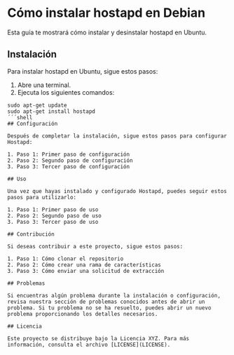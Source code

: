 # Cómo instalar hostapd en Debian

Esta guía te mostrará cómo instalar y desinstalar hostapd en Ubuntu.

## Instalación

Para instalar hostapd en Ubuntu, sigue estos pasos:

1. Abre una terminal.
2. Ejecuta los siguientes comandos:
```shell
sudo apt-get update
sudo apt-get install hostapd
´´´shell
## Configuración

Después de completar la instalación, sigue estos pasos para configurar Hostapd:

1. Paso 1: Primer paso de configuración
2. Paso 2: Segundo paso de configuración
3. Paso 3: Tercer paso de configuración

## Uso

Una vez que hayas instalado y configurado Hostapd, puedes seguir estos pasos para utilizarlo:

1. Paso 1: Primer paso de uso
2. Paso 2: Segundo paso de uso
3. Paso 3: Tercer paso de uso

## Contribución

Si deseas contribuir a este proyecto, sigue estos pasos:

1. Paso 1: Cómo clonar el repositorio
2. Paso 2: Cómo crear una rama de características
3. Paso 3: Cómo enviar una solicitud de extracción

## Problemas

Si encuentras algún problema durante la instalación o configuración, revisa nuestra sección de problemas conocidos antes de abrir un problema. Si tu problema no se ha resuelto, puedes abrir un nuevo problema proporcionando los detalles necesarios.

## Licencia

Este proyecto se distribuye bajo la Licencia XYZ. Para más información, consulta el archivo [LICENSE](LICENSE).
